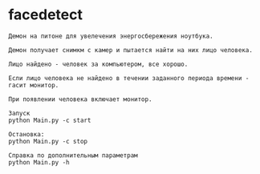 facedetect
==========
	Демон на питоне для увелечения энергосбережения ноутбука. 
	
	Демон получает снимкм с камер и пытается найти на них лицо человека.
	
	Лицо найдено - человек за компьютером, все хорошо.
	
	Если лицо человека не найдено в течении заданного периода времени - гасит монитор.
	
	При появлении человека включает монитор.

	Запуск
	python Main.py -c start 

	Остановка:
	python Main.py -c stop

	Справка по дополнительным параметрам
	python Main.py -h